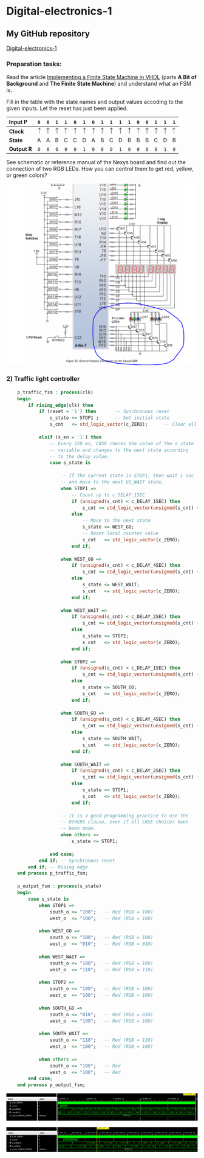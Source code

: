 # Digital-electronics-1

## My GitHub repository

[Digital-electronics-1](https://github.com/gkaretka/Digital-electronics-1)

### Preparation tasks:

Read the article [Implementing a Finite State Machine in VHDL](https://www.allaboutcircuits.com/technical-articles/implementing-a-finite-state-machine-in-vhdl/) (parts **A Bit of Background** and **The Finite State Machine**) and understand what an FSM is.

Fill in the table with the state names and output values accoding to the given inputs. Let the reset has just been applied.

| **Input P** | `0` | `0` | `1` | `1` | `0` | `1` | `0` | `1` | `1` | `1` | `1` | `0` | `0` | `1` | `1` | `1` |
| :-- | :-: | :-: | :-: | :-: | :-: | :-: | :-: | :-: | :-: | :-: | :-: | :-: | :-: | :-: | :-: | :-: |
| **Clock** | ![rising](img/eq_uparrow.png) | ![rising](img/eq_uparrow.png) | ![rising](img/eq_uparrow.png) | ![rising](img/eq_uparrow.png) | ![rising](img/eq_uparrow.png) | ![rising](img/eq_uparrow.png) | ![rising](img/eq_uparrow.png) | ![rising](img/eq_uparrow.png) | ![rising](img/eq_uparrow.png) | ![rising](img/eq_uparrow.png) | ![rising](img/eq_uparrow.png) | ![rising](img/eq_uparrow.png) | ![rising](img/eq_uparrow.png) | ![rising](img/eq_uparrow.png) | ![rising](img/eq_uparrow.png) | ![rising](img/eq_uparrow.png) |
| **State** | A | A | B | C | C | D | A | B | C | D | B | B | B | C | D | B |
| **Output R** | `0` | `0` | `0` | `0` | `0` | `1` | `0` | `0` | `0` | `1` | `0` | `0` | `0` | `0` | `1` | `0` |

See schematic or reference manual of the Nexys board and find out the connection of two RGB LEDs. How you can control them to get red, yellow, or green colors?

![schematic](img/nexys4ddr_schematic.PNG)

### 2) Traffic light controller

```vhdl
    p_traffic_fsm : process(clk)
    begin
        if rising_edge(clk) then
            if (reset = '1') then       -- Synchronous reset
                s_state <= STOP1 ;      -- Set initial state
                s_cnt   <= std_logic_vector(c_ZERO);      -- Clear all bits

            elsif (s_en = '1') then
                -- Every 250 ms, CASE checks the value of the s_state 
                -- variable and changes to the next state according 
                -- to the delay value.
                case s_state is

                    -- If the current state is STOP1, then wait 1 sec
                    -- and move to the next GO_WAIT state.
                    when STOP1 =>
                        -- Count up to c_DELAY_1SEC
                        if (unsigned(s_cnt) < c_DELAY_1SEC) then
                            s_cnt <= std_logic_vector(unsigned(s_cnt) + 1);
                        else
                            -- Move to the next state
                            s_state <= WEST_GO;
                            -- Reset local counter value
                            s_cnt   <= std_logic_vector(c_ZERO);
                        end if;

                    when WEST_GO =>
                        if (unsigned(s_cnt) < c_DELAY_4SEC) then
                            s_cnt <= std_logic_vector(unsigned(s_cnt) + 1);
                        else
                            s_state <= WEST_WAIT;
                            s_cnt   <= std_logic_vector(c_ZERO);
                        end if;
                        
                    when WEST_WAIT =>
                        if (unsigned(s_cnt) < c_DELAY_2SEC) then
                            s_cnt <= std_logic_vector(unsigned(s_cnt) + 1);
                        else
                            s_state <= STOP2;
                            s_cnt   <= std_logic_vector(c_ZERO);
                        end if;
                        
                    when STOP2 =>
                        if (unsigned(s_cnt) < c_DELAY_1SEC) then
                            s_cnt <= std_logic_vector(unsigned(s_cnt) + 1);
                        else
                            s_state <= SOUTH_GO;
                            s_cnt   <= std_logic_vector(c_ZERO);
                        end if;
                        
                    when SOUTH_GO =>
                        if (unsigned(s_cnt) < c_DELAY_4SEC) then
                            s_cnt <= std_logic_vector(unsigned(s_cnt) + 1);
                        else
                            s_state <= SOUTH_WAIT;
                            s_cnt   <= std_logic_vector(c_ZERO);
                        end if;
                        
                    when SOUTH_WAIT =>
                        if (unsigned(s_cnt) < c_DELAY_2SEC) then
                            s_cnt <= std_logic_vector(unsigned(s_cnt) + 1);
                        else
                            s_state <= STOP1;
                            s_cnt   <= std_logic_vector(c_ZERO);
                        end if;
                    
                    -- It is a good programming practice to use the 
                    -- OTHERS clause, even if all CASE choices have 
                    -- been made. 
                    when others =>
                        s_state <= STOP1;

                end case;
            end if; -- Synchronous reset
        end if; -- Rising edge
    end process p_traffic_fsm;

    p_output_fsm : process(s_state)
    begin
        case s_state is
            when STOP1 =>
                south_o <= "100";   -- Red (RGB = 100)
                west_o  <= "100";   -- Red (RGB = 100)
                
            when WEST_GO =>
                south_o <= "100";   -- Red (RGB = 100)
                west_o  <= "010";   -- Red (RGB = 010)
                
            when WEST_WAIT =>
                south_o <= "100";   -- Red (RGB = 100)
                west_o  <= "110";   -- Red (RGB = 110)
            
            when STOP2 =>
                south_o <= "100";   -- Red (RGB = 100)
                west_o  <= "100";   -- Red (RGB = 100)
                
            when SOUTH_GO =>
                south_o <= "010";   -- Red (RGB = 010)
                west_o  <= "100";   -- Red (RGB = 100)
                
            when SOUTH_WAIT =>
                south_o <= "110";   -- Red (RGB = 110)
                west_o  <= "100";   -- Red (RGB = 100)                

            when others =>
                south_o <= "100";   -- Red
                west_o  <= "100";   -- Red
        end case;
    end process p_output_fsm;
```

![Waveform 1](img/wf_1.PNG)

![Waveform 2](img/wf_2.PNG)
